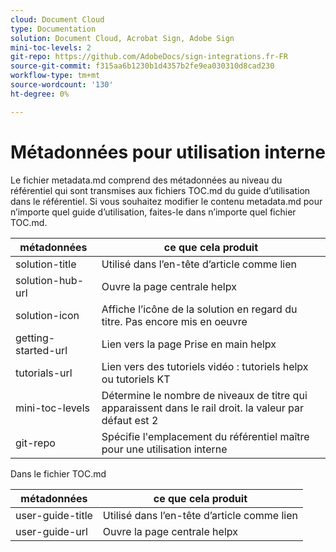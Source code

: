 ```yaml
---
cloud: Document Cloud
type: Documentation
solution: Document Cloud, Acrobat Sign, Adobe Sign
mini-toc-levels: 2
git-repo: https://github.com/AdobeDocs/sign-integrations.fr-FR
source-git-commit: f315aa6b1230b1d4357b2fe9ea030310d8cad230
workflow-type: tm+mt
source-wordcount: '130'
ht-degree: 0%

---
```



# Métadonnées pour utilisation interne

Le fichier metadata.md comprend des métadonnées au niveau du référentiel qui sont transmises aux fichiers TOC.md du guide d’utilisation dans le référentiel. Si vous souhaitez modifier le contenu metadata.md pour n’importe quel guide d’utilisation, faites-le dans n’importe quel fichier TOC.md.

| métadonnées | ce que cela produit |
|--- |--- |
| solution-title | Utilisé dans l’en-tête d’article comme lien |
| solution-hub-url | Ouvre la page centrale helpx |
| solution-icon | Affiche l’icône de la solution en regard du titre. Pas encore mis en oeuvre |
| getting-started-url | Lien vers la page Prise en main helpx |
| tutorials-url | Lien vers des tutoriels vidéo : tutoriels helpx ou tutoriels KT |
| mini-toc-levels | Détermine le nombre de niveaux de titre qui apparaissent dans le rail droit. la valeur par défaut est 2 |
| git-repo | Spécifie l&#39;emplacement du référentiel maître pour une utilisation interne |

Dans le fichier TOC.md

| métadonnées | ce que cela produit |
|--- |--- |
| user-guide-title | Utilisé dans l’en-tête d’article comme lien |
| user-guide-url | Ouvre la page centrale helpx |

